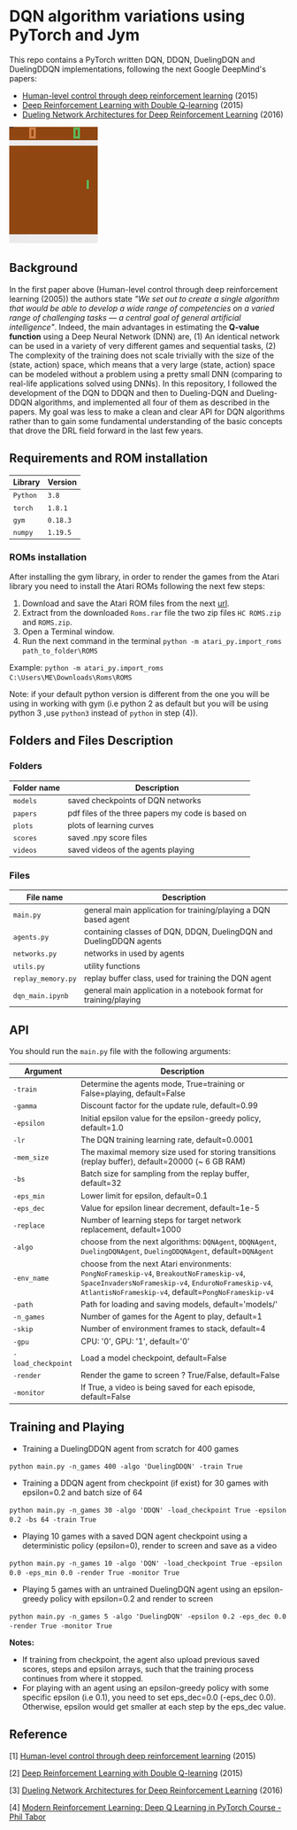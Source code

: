 # DQN algorithm variations using PyTorch and Jym

This repo contains a PyTorch written DQN, DDQN, DuelingDQN and DuelingDDQN implementations, following the next Google DeepMind's papers:

- [Human-level control through deep reinforcement learning](https://www.nature.com/articles/nature14236) (2015)
- [Deep Reinforcement Learning with Double Q-learning](https://arxiv.org/abs/1509.06461) (2015)
- [Dueling Network Architectures for Deep Reinforcement Learning](https://arxiv.org/abs/1511.06581) (2016)

![](videos/dqn_play_pong.gif)

## Background
In the first paper above (Human-level control through deep reinforcement learning (2005)) the authors state *"We set out to create a single algorithm that would be able to develop a wide range of competencies on a varied range of challenging tasks — a central goal of general artificial intelligence"*. Indeed, the main advantages in estimating the **Q-value function** using a Deep Neural Network (DNN) are, (1) An identical network can be used in a variety of very different games and sequential tasks, (2) The complexity of the training does not scale trivially with the size of the (state, action) space, which means that a very large (state, action) space can be modeled without a problem using a pretty small DNN (comparing to real-life applications solved using DNNs). In this repository, I followed the development of the DQN to DDQN and then to Dueling-DQN and Dueling-DDQN algorithms, and implemented all four of them as described in the papers. My goal was less to make a clean and clear API for DQN algorithms rather than to gain some fundamental understanding of the basic concepts that drove the DRL field forward in the last few years.

## Requirements and ROM installation

|Library         | Version |
|----------------|---------|
|`Python`        |  `3.8`  |
|`torch`         |  `1.8.1`|
|`gym`           | `0.18.3`|
|`numpy`         | `1.19.5`|

### ROMs installation
After installing the gym library, in order to render the games from the Atari library you need to install the Atari ROMs following the next few steps:
1. Download and save the Atari ROM files from the next [url](http://www.atarimania.com/rom_collection_archive_atari_2600_roms.html).
2. Extract from the downloaded `Roms.rar` file the two zip files `HC ROMS.zip` and `ROMS.zip`.
3. Open a Terminal window.
4. Run the next command in the terminal `python -m atari_py.import_roms path_to_folder\ROMS`

Example: `python -m atari_py.import_roms C:\Users\ME\Downloads\Roms\ROMS`

Note: if your default python version is different from the one you will be using in working with gym (i.e python 2 as default but you will be using python 3 ,use `python3` instead of `python` in step (4)).

## Folders and Files Description

### Folders

|Folder name       |                     Description                                    |
|------------------|--------------------------------------------------------------------|
|`models`          | saved checkpoints of DQN networks                                  |
|`papers `         | pdf files of the three papers my code is based on                  |
|`plots`           | plots of learning curves                                           |
|`scores`          | saved .npy score files                                             |
|`videos`          | saved videos of the agents playing                                 |

### Files

|File name         |                     Description                                    |
|------------------|--------------------------------------------------------------------|
|`main.py`         | general main application for training/playing a DQN based agent    |
|`agents.py`       | containing classes of DQN, DDQN, DuelingDQN and DuelingDDQN agents |
|`networks.py`     | networks in used by agents                                         |
|`utils.py`        | utility functions                                                  |
|`replay_memory.py`| replay buffer class, used for training the DQN agent               |
|`dqn_main.ipynb`  | general main application in a notebook format for training/playing |



## API

You should run the `main.py` file with the following arguments:

|Argument             | Description                                                                                   |
|---------------------|-----------------------------------------------------------------------------------------------|
|`-train`             | Determine the agents mode, True=training or False=playing, default=False                      |
|`-gamma`             | Discount factor for the update rule, default=0.99                                                            |
|`-epsilon`           | Initial epsilon value for the epsilon-greedy policy, default=1.0                                            |
|`-lr`                | The DQN training learning rate, default=0.0001                                                                 |
|`-mem_size`          | The maximal memory size used for storing transitions (replay buffer), default=20000 (~ 6 GB RAM)        |
|`-bs`                | Batch size for sampling from the replay buffer, default=32                                                 |
|`-eps_min`           | Lower limit for epsilon, default=0.1                                                                        |
|`-eps_dec`           | Value for epsilon linear decrement, default=1e-5                                                             |
|`-replace`           | Number of learning steps for target network replacement, default=1000                                        |
|`-algo`              | choose from the next algorithms: `DQNAgent`, `DDQNAgent`, `DuelingDQNAgent`, `DuelingDDQNAgent`, default=`DQNAgent`|
|`-env_name`          | choose from the next Atari environments: `PongNoFrameskip-v4`, `BreakoutNoFrameskip-v4`, `SpaceInvadersNoFrameskip-v4`, `EnduroNoFrameskip-v4`, `AtlantisNoFrameskip-v4`, default=`PongNoFrameskip-v4`        |
|`-path`              | Path for loading and saving models, default='models/'                                                             |
|`-n_games`           | Number of games for the Agent to play, default=1                                                          |
|`-skip`              | Number of environment frames to stack, default=4                                                          |
|`-gpu`               | CPU: '0', GPU: '1', default='0'                                                                                 |
|`-load_checkpoint`   | Load a model checkpoint, default=False                                                                        |
|`-render`            | Render the game to screen ? True/False, default=False                                                         |
|`-monitor`           | If True, a video is being saved for each episode, default=False                                               |


## Training and Playing
- Training a DuelingDDQN agent from scratch for 400 games

`python main.py -n_games 400 -algo 'DuelingDDQN' -train True` 

- Training a DDQN agent from checkpoint (if exist) for 30 games with epsilon=0.2 and batch size of 64

`python main.py -n_games 30 -algo 'DDQN' -load_checkpoint True -epsilon 0.2 -bs 64 -train True`

- Playing 10 games with a saved DQN agent checkpoint using a deterministic policy (epsilon=0), render to screen and save as a video

`python main.py -n_games 10 -algo 'DQN' -load_checkpoint True -epsilon 0.0 -eps_min 0.0 -render True -monitor True`

- Playing 5 games with an untrained DuelingDQN agent using an epsilon-greedy policy with epsilon=0.2 and render to screen

`python main.py -n_games 5 -algo 'DuelingDQN' -epsilon 0.2 -eps_dec 0.0 -render True -monitor True`

**Notes:**
- If training from checkpoint, the agent also upload previous saved scores, steps and epsilon arrays, such that the training process continues from where it stopped.
- For playing with an agent using an epsilon-greedy policy with some specific epsilon (i.e 0.1), you need to set eps_dec=0.0 (-eps_dec 0.0). Otherwise, epsilon would get smaller at each step by the eps_dec value. 


## Reference

[1]  [Human-level control through deep reinforcement learning](https://www.nature.com/articles/nature14236) (2015)

[2]  [Deep Reinforcement Learning with Double Q-learning](https://arxiv.org/abs/1509.06461) (2015)

[3]  [Dueling Network Architectures for Deep Reinforcement Learning](https://arxiv.org/abs/1511.06581) (2016)

[4]  [Modern Reinforcement Learning: Deep Q Learning in PyTorch Course - Phil Tabor](https://www.udemy.com/course/deep-q-learning-from-paper-to-code/)


 
